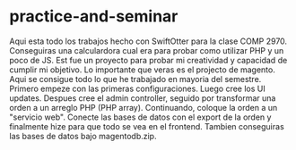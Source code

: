 # practice-and-seminar
Aqui esta todo los trabajos hecho con SwiftOtter para la clase COMP 2970.
Conseguiras una calculardora cual era para probar como utilizar PHP y un poco de JS. Est fue un proyecto para probar mi creatividad y capacidad de cumplir mi objetivo.
Lo importante que veras es el projecto de magento. Aqui se consigue todo lo que he trabajado en mayoria del semestre. Primero empeze con las primeras configuraciones. Luego cree los UI updates. Despues cree el admin controller, seguido por transformar una orden a un arreglo PHP (PHP array). Continuando, coloque la orden a un "servicio web". Conecte las bases de datos con el export de la orden y finalmente hize para que todo se vea en el frontend. Tambien conseguiras las bases de datos bajo magentodb.zip.
